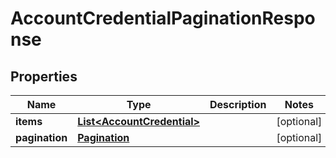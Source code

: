 # AccountCredentialPaginationResponse

## Properties
Name | Type | Description | Notes
------------ | ------------- | ------------- | -------------
**items** | [**List&lt;AccountCredential&gt;**](AccountCredential.md) |  |  [optional]
**pagination** | [**Pagination**](Pagination.md) |  |  [optional]

